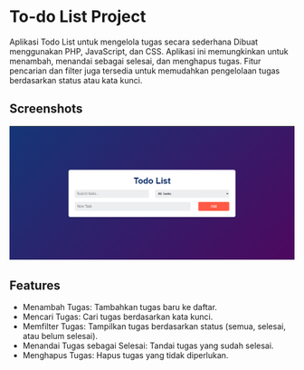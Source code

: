 
# To-do List Project

Aplikasi Todo List untuk mengelola tugas secara sederhana Dibuat menggunakan PHP, JavaScript, dan CSS. Aplikasi ini memungkinkan untuk menambah, menandai sebagai selesai, dan menghapus tugas. Fitur pencarian dan filter juga tersedia untuk memudahkan pengelolaan tugas berdasarkan status atau kata kunci.


## Screenshots

![Screenshot](todolist_project/views/assets/images/todolistss.png)


## Features

- Menambah Tugas: Tambahkan tugas baru ke daftar.
- Mencari Tugas: Cari tugas berdasarkan kata kunci.
- Memfilter Tugas: Tampilkan tugas berdasarkan status  (semua, selesai, atau belum selesai).
- Menandai Tugas sebagai Selesai: Tandai tugas yang sudah selesai.
- Menghapus Tugas: Hapus tugas yang tidak diperlukan.

